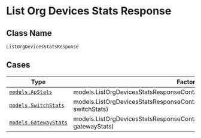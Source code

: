 
# List Org Devices Stats Response

## Class Name

`ListOrgDevicesStatsResponse`

## Cases

| Type | Factory Method |
|  --- | --- |
| [`models.ApStats`](../../../doc/models/ap-stats.md) | models.ListOrgDevicesStatsResponseContainer.FromApStats(models.ApStats apStats) |
| [`models.SwitchStats`](../../../doc/models/switch-stats.md) | models.ListOrgDevicesStatsResponseContainer.FromSwitchStats(models.SwitchStats switchStats) |
| [`models.GatewayStats`](../../../doc/models/gateway-stats.md) | models.ListOrgDevicesStatsResponseContainer.FromGatewayStats(models.GatewayStats gatewayStats) |

